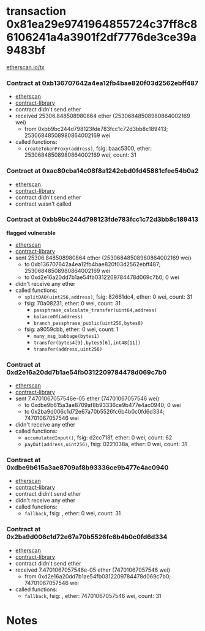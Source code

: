 # transaction 0x81ea29e9741964855724c37ff8c86106241a4a3901f2df7776de3ce39a9483bf

[etherscan.io/tx](https://etherscan.io/tx/0x81ea29e9741964855724c37ff8c86106241a4a3901f2df7776de3ce39a9483bf)


### Contract at 0xb136707642a4ea12fb4bae820f03d2562ebff487

* [etherscan](https://etherscan.io/address/0xb136707642a4ea12fb4bae820f03d2562ebff487)
* [contract-library](https://contract-library.com/contracts/Ethereum/b136707642a4ea12fb4bae820f03d2562ebff487)
* contract didn't send ether
* received 25306.848508980864 ether (25306848508980864002169 wei)
    * from 0xbb9bc244d798123fde783fcc1c72d3bb8c189413; 25306848508980864002169 wei
* called functions:
    * `createTokenProxy(address)`, fsig: baac5300, ether: 25306848508980864002169 wei, count: 31


### Contract at 0xac80cba14c08f8a1242ebd0fd45881cfee54b0a2

* [etherscan](https://etherscan.io/address/0xac80cba14c08f8a1242ebd0fd45881cfee54b0a2)
* [contract-library](https://contract-library.com/contracts/Ethereum/ac80cba14c08f8a1242ebd0fd45881cfee54b0a2)
* contract didn't send ether
* contract wasn't called


### Contract at 0xbb9bc244d798123fde783fcc1c72d3bb8c189413

**flagged vulnerable**

* [etherscan](https://etherscan.io/address/0xbb9bc244d798123fde783fcc1c72d3bb8c189413)
* [contract-library](https://contract-library.com/contracts/Ethereum/bb9bc244d798123fde783fcc1c72d3bb8c189413)
* sent 25306.848508980864 ether (25306848508980864002169 wei)
    * to 0xb136707642a4ea12fb4bae820f03d2562ebff487; 25306848508980864002169 wei
    * to 0xd2e16a20dd7b1ae54fb0312209784478d069c7b0; 0 wei
* didn't receive any ether
* called functions:
    * `splitDAO(uint256,address)`, fsig: 82661dc4, ether: 0 wei, count: 31
    * fsig: 70a08231, ether: 0 wei, count: 31
        * `passphrase_calculate_transfer(uint64,address)`
        * `balanceOf(address)`
        * `branch_passphrase_public(uint256,bytes8)`
    * fsig: a9059cbb, ether: 0 wei, count: 1
        * `many_msg_babbage(bytes1)`
        * `transfer(bytes4[9],bytes5[6],int48[11])`
        * `transfer(address,uint256)`


### Contract at 0xd2e16a20dd7b1ae54fb0312209784478d069c7b0

* [etherscan](https://etherscan.io/address/0xd2e16a20dd7b1ae54fb0312209784478d069c7b0)
* [contract-library](https://contract-library.com/contracts/Ethereum/d2e16a20dd7b1ae54fb0312209784478d069c7b0)
* sent 7.4701067057546e-05 ether (74701067057546 wei)
    * to 0xdbe9b615a3ae8709af8b93336ce9b477e4ac0940; 0 wei
    * to 0x2ba9d006c1d72e67a70b5526fc6b4b0c0fd6d334; 74701067057546 wei
* didn't receive any ether
* called functions:
    * `accumulatedInput()`, fsig: d2cc718f, ether: 0 wei, count: 62
    * `payOut(address,uint256)`, fsig: 0221038a, ether: 0 wei, count: 31


### Contract at 0xdbe9b615a3ae8709af8b93336ce9b477e4ac0940

* [etherscan](https://etherscan.io/address/0xdbe9b615a3ae8709af8b93336ce9b477e4ac0940)
* [contract-library](https://contract-library.com/contracts/Ethereum/dbe9b615a3ae8709af8b93336ce9b477e4ac0940)
* contract didn't send ether
* didn't receive any ether
* called functions:
    * `fallback`, fsig: , ether: 0 wei, count: 31


### Contract at 0x2ba9d006c1d72e67a70b5526fc6b4b0c0fd6d334

* [etherscan](https://etherscan.io/address/0x2ba9d006c1d72e67a70b5526fc6b4b0c0fd6d334)
* [contract-library](https://contract-library.com/contracts/Ethereum/2ba9d006c1d72e67a70b5526fc6b4b0c0fd6d334)
* contract didn't send ether
* received 7.4701067057546e-05 ether (74701067057546 wei)
    * from 0xd2e16a20dd7b1ae54fb0312209784478d069c7b0; 74701067057546 wei
* called functions:
    * `fallback`, fsig: , ether: 74701067057546 wei, count: 31

# Notes

